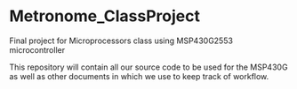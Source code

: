 # Metronome_ClassProject
Final project for Microprocessors class using MSP430G2553 microcontroller

This repository will contain all our source code to be used for the MSP430G as well as other documents in which
we use to keep track of workflow.
